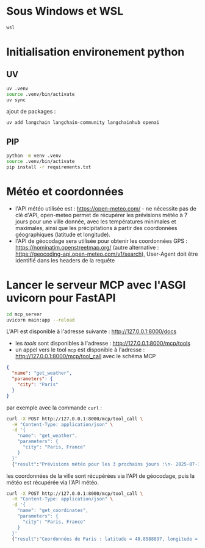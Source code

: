 # Sous Windows et WSL

```bash
wsl
```

# Initialisation environement python

## UV

```bash
uv .venv
source .venv/bin/activate
uv sync
```

ajout de packages :

```bash
uv add langchain langchain-community langchainhub openai
```

## PIP

```bash
python -m venv .venv
source .venv/bin/activate
pip install -r requirements.txt
```

# Météo et coordonnées

- l'API météo utilisée est : https://open-meteo.com/ - ne nécessite pas de clé d'API, open-meteo permet de récupérer les prévisions météo à 7 jours pour une ville donnée, avec les températures minimales et maximales, ainsi que les précipitations à partir des coordonnées géographiques (latitude et longitude).
- l'API de géocodage sera utilisée pour obtenir les coordonnées GPS : https://nominatim.openstreetmap.org/ (autre alternative : https://geocoding-api.open-meteo.com/v1/search), User-Agent doit être identifié dans les headers de la requête

# Lancer le serveur MCP avec l'ASGI uvicorn pour FastAPI

```bash
cd mcp_server
uvicorn main:app --reload
```

L'API est disponible à l'adresse suivante : http://127.0.0.1:8000/docs

- les *tools* sont disponibles à l'adresse : http://127.0.0.1:8000/mcp/tools
- un appel vers le tool `mcp` est disponible à l'adresse : http://127.0.0.1:8000/mcp/tool_call avec le schéma MCP

```json
{
  "name": "get_weather",
  "parameters": {
    "city": "Paris"
  }
}
```
par exemple avec la commande `curl` :

```bash
curl -X POST http://127.0.0.1:8000/mcp/tool_call \
  -H "Content-Type: application/json" \
  -d '{
    "name": "get_weather",
    "parameters": {
      "city": "Paris, France"
    }
  }'
  {"result":"Prévisions météo pour les 3 prochains jours :\n- 2025-07-31 : 16.3°C → 26.1°C, pluie : 0.2 mm\n- 2025-08-01 : 18.0°C → 24.9°C, pluie : 0.2 mm\n- 2025-08-02 : 14.8°C → 23.5°C, pluie : 0.0 mm\n"}
```
les coordonnées de la ville sont récupérées via l'API de géocodage, puis la météo est récupérée via l'API météo.

```bash
curl -X POST http://127.0.0.1:8000/mcp/tool_call \
  -H "Content-Type: application/json" \
  -d '{
    "name": "get_coordinates",
    "parameters": {
      "city": "Paris, France"
    }
  }'
  {"result":"Coordonnées de Paris : latitude = 48.8588897, longitude = 2.3200410"}
```

